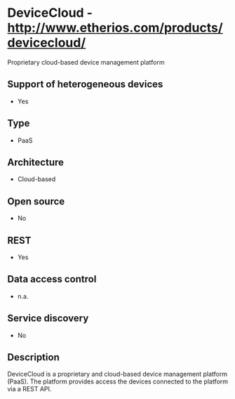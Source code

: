 # DeviceCloud - http://www.etherios.com/products/devicecloud/
Proprietary cloud-based device management platform

## Support of heterogeneous devices
- Yes

## Type
- PaaS

## Architecture
- Cloud-based

## Open source
- No

## REST
- Yes

## Data access control
- n.a.

## Service discovery
- No

## Description
DeviceCloud is a proprietary and cloud-based device management platform (PaaS). The platform provides access the devices connected to the platform via a REST API.
